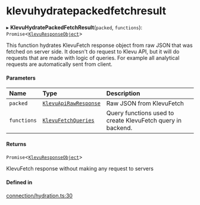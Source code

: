 # klevuhydratepackedfetchresult
      
▸ **KlevuHydratePackedFetchResult**(`packed`, `functions`): `Promise`<[`KlevuResponseObject`](classes/KlevuResponseObject.md)\>

This function hydrates KlevuFetch response object from raw JSON that was fetched on server side.
It doesn't do request to Klevu API, but it will do requests that are made with logic of queries.
For example all analytical requests are automatically sent from client.

#### Parameters

| Name | Type | Description |
| :------ | :------ | :------ |
| `packed` | [`KlevuApiRawResponse`](klevuapirawresponse.md) | Raw JSON from KlevuFetch |
| `functions` | [`KlevuFetchQueries`](klevufetchqueries.md) | Query functions used to create KlevuFetch query in backend. |

#### Returns

`Promise`<[`KlevuResponseObject`](classes/KlevuResponseObject.md)\>

KlevuFetch response without making any request to servers

#### Defined in

[connection/hydration.ts:30](https://github.com/klevultd/frontend-sdk/blob/492d3760/packages/klevu-core/src/connection/hydration.ts#L30)

